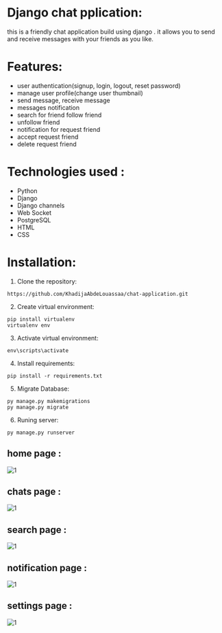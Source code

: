 # Django chat pplication:
this is a friendly chat application build using django . it allows you to send and receive messages with your friends as you like.
# Features:
- user authentication(signup, login, logout, reset password)
- manage user profile(change user thumbnail)
- send message, receive message
- messages notification
- search for friend 
  follow friend
- unfollow friend
- notification for request friend
- accept request friend
- delete request friend
# Technologies used :
- Python
- Django
- Django channels
- Web Socket
- PostgreSQL
- HTML
- CSS
# Installation:
1. Clone the repository:
```
https://github.com/KhadijaAbdeLouassaa/chat-application.git
```
2. Create virtual environment:
```
pip install virtualenv
virtualenv env
```
3. Activate virtual environment:
```
env\scripts\activate
```
4. Install requirements:
```
pip install -r requirements.txt
```
5. Migrate Database:
```
py manage.py makemigrations
py manage.py migrate
```
6. Runing server:
```
py manage.py runserver
```
## home page :
![1](PREVIEW/home.PNG)
## chats page :
![1](PREVIEW/chats.PNG)
## search page :
![1](PREVIEW/search.PNG)
## notification page :
![1](PREVIEW/notifications.PNG)
## settings page :
![1](PREVIEW/settings.PNG)
